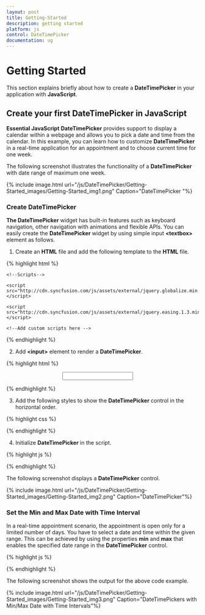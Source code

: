 ```yaml
---
layout: post
title: Getting-Started
description: getting started
platform: js
control: DateTimePicker
documentation: ug
---
```


# Getting Started

This section explains briefly about how to create a **DateTimePicker** in your application with **JavaScript**.

## Create your first DateTimePicker in JavaScript	

**Essential JavaScript** **DateTimePicker** provides support to display a calendar within a webpage and allows you to pick a date and time from the calendar. In this example, you can learn how to customize **DateTimePicker** in a real-time application for an appointment and to choose current time for one week. 

The following screenshot illustrates the functionality of a **DateTimePicker** with date range of maximum one week.



{% include image.html url="/js/DateTimePicker/Getting-Started_images/Getting-Started_img1.png" Caption="DateTimePicker	"%}

### Create DateTimePicker 

**The DateTimePicker** widget has built-in features such as keyboard navigation, other navigation with animations and flexible APIs. You can easily create the **DateTimePicker** widget by using simple input **&lt;textbox&gt;** element as follows.

1. Create an **HTML** file and add the following template to the **HTML** file.



{% highlight html %}

<!DOCTYPE html>
<html>
<head>
<meta name="viewport" content="width=device-width, initial-scale=1.0" charset="utf-8"  />
      <!-- Style sheet for default theme (flat azure) -->
<link href="[http://cdn.syncfusion.com/13.1.0.21/js/web/flat-azure/ej.web.all.min.css](http://cdn.syncfusion.com/13.1.0.21/js/web/flat-azure/ej.web.all.min.css)"rel="stylesheet"/>

    <!--Scripts-->
 <script 
src="http://cdn.syncfusion.com/js/assets/external/jquery-1.10.2.min.js"> </script>

    <script src="http://cdn.syncfusion.com/js/assets/external/jquery.globalize.min.js"> </script>

    <script src="http://cdn.syncfusion.com/js/assets/external/jquery.easing.1.3.min.js"> </script>

<script src="[http://cdn.syncfusion.com/13.1.0.21/js/web/ej.web.all.min.js](http://cdn.syncfusion.com/13.1.0.21/js/web/ej.web.all.min.js)"></script>
    <!--Add custom scripts here -->
</head>
<body>
<!-- add DateTimePicker element here  	-->
</body>
</html>



{% endhighlight %}



2. Add **&lt;input&gt;** element to render a **DateTimePicker**.



{% highlight html %}


  <div class="content-container-fluid">      
            <div class="row">                
                <div class="cols-sample-area">                                  
                    <div class="frame">
                        <div class="control">
                            <input type="text" id="dateTime" />
                        </div>
                     </div>               
                </div>
            </div>
    </div>


{% endhighlight %}



3. Add the following styles to show the **DateTimePicker** control in the horizontal order.



{% highlight css %}

<style type="text/css" class="cssStyles">
        .control {
            margin: 0 auto;
            width: 210px;
        }
    </style>


{% endhighlight %}



4. Initialize **DateTimePicker** in the script.



{% highlight js %}

<script type="text/javascript">
        $(function () {
            $('#dateTime').ejDateTimePicker({width:'180px',value:new Date()});
        });
    </script>


{% endhighlight %}



The following screenshot displays a **DateTimePicker** control.

{% include image.html url="/js/DateTimePicker/Getting-Started_images/Getting-Started_img2.png" Caption="DateTimePicker"%}

### Set the Min and Max Date with Time Interval

In a real-time appointment scenario, the appointment is open only for a limited number of days. You have to select a date and time within the given range. This can be achieved by using the properties **min** and **max** that enables the specified date range in the **DateTimePicker** control.

{% highlight js %}

<script type="text/javascript">
    $(function () {
        $('#dateTime').ejDateTimePicker({ width: '180px', value: new Date(), minDateTime: "05/23/2014 09:00 AM", maxDateTime: "05/29/2014 09:00 PM" });
    });
</script> 


{% endhighlight %}



The following screenshot shows the output for the above code example.

{% include image.html url="/js/DateTimePicker/Getting-Started_images/Getting-Started_img3.png" Caption="DateTimePickers with Min/Max Date with Time Intervals"%}


